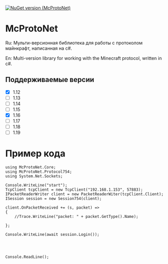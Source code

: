 
[![NuGet version (McProtoNet)](https://img.shields.io/nuget/v/McProtoNet?style=flat-square)](https://www.nuget.org/packages/McProtoNet/)



# McProtoNet

Ru: Мульти-версионная библиотека для работы с протоколом майнкрафт, написанная на c#.

En: Multi-version library for working with the Minecraft protocol, written in c#.

## Поддерживаемые версии
- [x] 1.12
- [ ] 1.13
- [ ] 1.14
- [ ] 1.15
- [x] 1.16
- [ ] 1.17
- [ ] 1.18
- [ ] 1.19

# Пример кода
```
using McProtoNet.Core;
using McProtoNet.Protocol754;
using System.Net.Sockets;

Console.WriteLine("start");
TcpClient tcpClient = new TcpClient("192.168.1.153", 57883);
IPacketReaderWriter client = new PacketReaderWiter(tcpClient.Client);
ISession session = new Session754(client);

client.OnPacketReceived += (s, packet) =>
{
    //Trace.WriteLine("packet: " + packet.GetType().Name);

};

Console.WriteLine(await session.Login());




Console.ReadLine();
```
